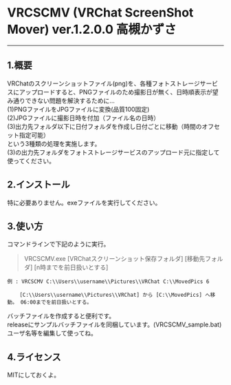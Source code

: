 # VRCSCMV (VRChat ScreenShot Mover) ver.1.2.0.0	高槻かずさ
----------------------------------------------------------

## 1.概要
VRChatのスクリーンショットファイル(png)を、各種フォトストレージサービスにアップロードすると、PNGファイルのため撮影日が無く、日時順表示が望み通りできない問題を解決するために…  
	(1)PNGファイルをJPGファイルに変換(品質100固定)  
	(2)JPGファイルに撮影日時を付加（ファイル名の日時）  
	(3)出力先フォルダ以下に日付フォルダを作成し日付ごとに移動（時間のオフセット指定可能）  
という3種類の処理を実施します。  
(3)の出力先フォルダをフォトストレージサービスのアップロード元に指定して使ってください。

## 2.インストール
特に必要ありません。exeファイルを実行してください。

## 3.使い方
コマンドラインで下記のように実行。

> VRCSCMV.exe [VRChatスクリーンショット保存フォルダ] [移動先フォルダ] [n時までを前日扱いとする]

	例 : VRCSCMV C:\\Users\\username\\Pictures\\VRChat C:\\MovedPics 6

		[C:\\Users\\username\\Pictures\\VRChat] から [C:\\MovedPics] へ移動。 06:00までを前日扱いとする。

バッチファイルを作成すると便利です。  
releaseにサンプルバッチファイルを同梱しています。(VRCSCMV_sample.bat)  
ユーザ名等を編集して使ってね。

## 4.ライセンス
MITにしておくよ。
